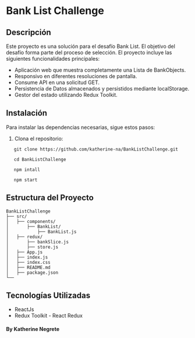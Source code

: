 # Bank List Challenge

## Descripción

Este proyecto es una solución para el desafío Bank List. El objetivo del desafío forma parte del proceso de selección. El proyecto incluye las siguientes funcionalidades principales:

- Aplicación web que muestra completamente una Lista de BankObjects.
- Responsivo en diferentes resoluciones de pantalla.
- Consume API en una solicitud GET.
- Persistencia de Datos almacenados y persistidos mediante localStorage.
- Gestor del estado utilizando Redux Toolkit. 

## Instalación

Para instalar las dependencias necesarias, sigue estos pasos:

1. Clona el repositorio:
```shell
   git clone https://github.com/katherine-na/BankListChallenge.git

   cd BankListChallenge

   npm intall

   npm start
```

## Estructura del Proyecto

```shell
BankListChallenge
├── src/
│   ├── components/
│       ├── BankList/
│           ├── BankList.js       
│   ├── redux/
│       ├── bankSlice.js
│       ├── store.js
│   ├── App.js
│   ├── index.js
│   ├── index.css
│   ├── README.md
│   ├── package.json
└── 
```

## Tecnologías Utilizadas

- ReactJs
- Redux Toolkit - React Redux


#### By Katherine Negrete


